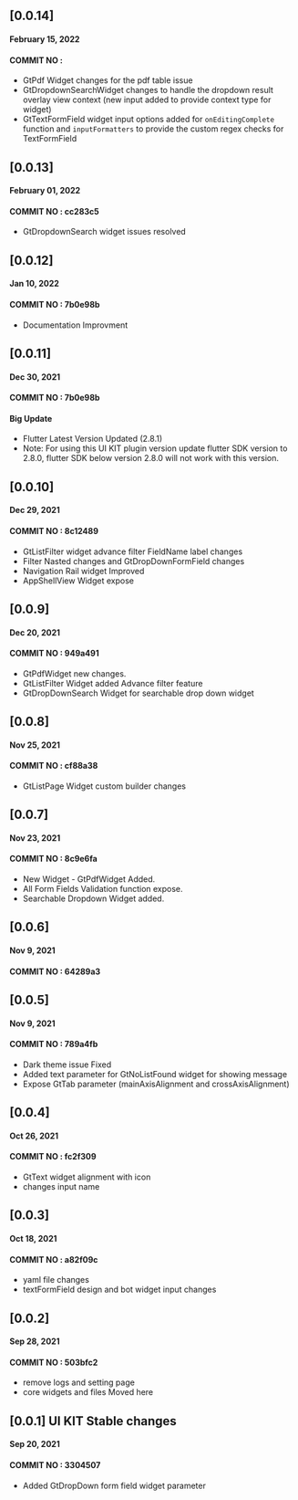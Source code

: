 ## [0.0.14]
#### February 15, 2022
#### COMMIT NO : 
- GtPdf Widget changes for the pdf table issue 
- GtDropdownSearchWidget changes to handle the dropdown result overlay view context (new input added to provide context type for widget)
- GtTextFormField widget input options added for `onEditingComplete` function and `inputFormatters` to provide the custom regex checks for TextFormField

## [0.0.13]
#### February 01, 2022
#### COMMIT NO : cc283c5
- GtDropdownSearch widget issues resolved

## [0.0.12]
#### Jan 10, 2022
#### COMMIT NO : 7b0e98b
- Documentation Improvment 


## [0.0.11]
#### Dec 30, 2021
#### COMMIT NO : 7b0e98b

#### Big Update
- Flutter Latest Version Updated (2.8.1)
- Note: For using this UI KIT plugin version update flutter SDK version to 2.8.0, flutter SDK below version 2.8.0 will not work with this version.

## [0.0.10]
#### Dec 29, 2021
#### COMMIT NO : 8c12489
- GtListFilter widget advance filter FieldName label changes
- Filter Nasted changes and GtDropDownFormField changes
- Navigation Rail widget Improved
- AppShellView Widget expose

## [0.0.9]
#### Dec 20, 2021
#### COMMIT NO : 949a491
- GtPdfWidget new changes.
- GtListFilter Widget added Advance filter feature
- GtDropDownSearch Widget for searchable drop down widget

## [0.0.8]
#### Nov 25, 2021
#### COMMIT NO : cf88a38

- GtListPage Widget custom builder changes

## [0.0.7]
#### Nov 23, 2021
#### COMMIT NO : 8c9e6fa

- New Widget - GtPdfWidget Added.
- All Form Fields Validation function expose.
- Searchable Dropdown Widget added.

## [0.0.6]
#### Nov 9, 2021
#### COMMIT NO : 64289a3

## [0.0.5]
#### Nov 9, 2021
#### COMMIT NO : 789a4fb

- Dark theme issue Fixed
- Added text parameter for GtNoListFound widget for showing message
- Expose GtTab parameter (mainAxisAlignment and crossAxisAlignment)

## [0.0.4]
#### Oct 26, 2021
#### COMMIT NO : fc2f309

- GtText widget alignment with icon
- changes input name

## [0.0.3]
#### Oct 18, 2021
#### COMMIT NO : a82f09c

- yaml file changes
- textFormField design and bot widget input changes

## [0.0.2]
#### Sep 28, 2021
#### COMMIT NO : 503bfc2

- remove logs and setting page
- core widgets and files Moved here

## [0.0.1] UI KIT Stable changes
#### Sep 20, 2021
#### COMMIT NO : 3304507

- Added GtDropDown form field widget parameter





